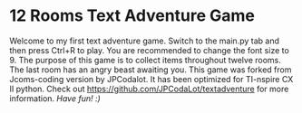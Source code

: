 # 12 Rooms Text Adventure Game
Welcome to my first text adventure game. Switch to the main.py tab and then press Ctrl+R to play. You are recommended to change the font size to 9. The purpose of this game is to collect items throughout twelve rooms. The last room has an angry beast awaiting you. This game was forked from Jcoms-coding version by JPCodalot. It has been optimized for TI-nspire CX II python. Check out https://github.com/JPCodaLot/textadventure for more information. *Have fun! :)*
